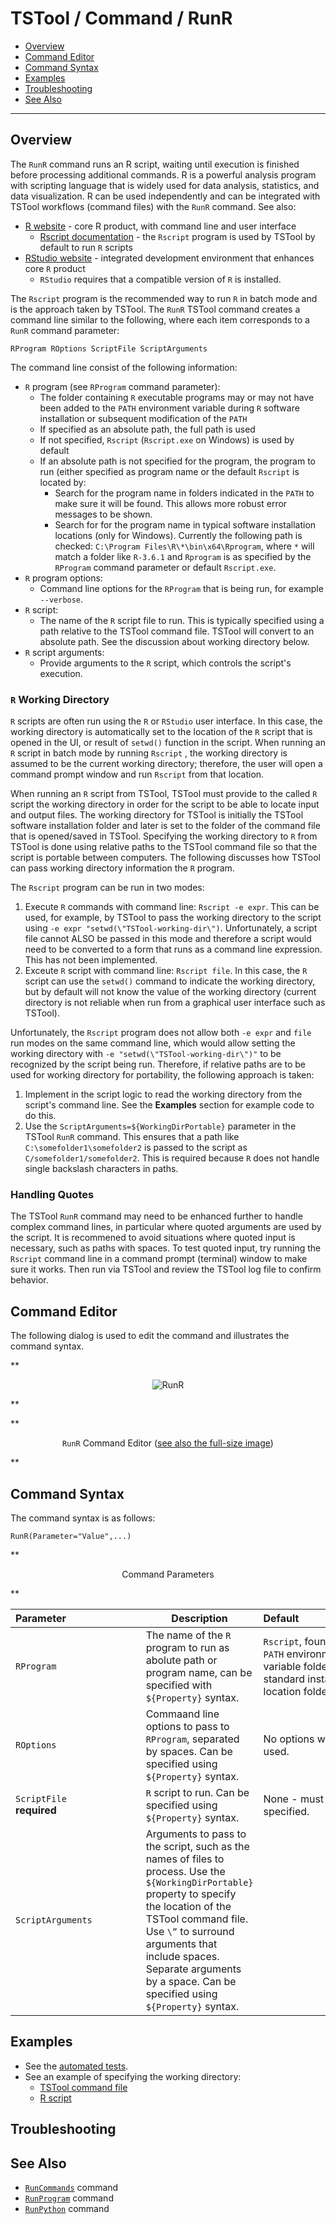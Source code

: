 # TSTool / Command / RunR #

* [Overview](#overview)
* [Command Editor](#command-editor)
* [Command Syntax](#command-syntax)
* [Examples](#examples)
* [Troubleshooting](#troubleshooting)
* [See Also](#see-also)

-------------------------

## Overview ##

The `RunR` command runs an R script, waiting until execution is finished before processing additional commands.
R is a powerful analysis program with scripting language that is widely used for data analysis, statistics,
and data visualization.
R can be used independently and can be integrated with TSTool workflows (command files) with the `RunR` command.
See also:

* [R website](https://www.r-project.org/) - core R product, with command line and user interface
	+ [Rscript documentation](https://www.rdocumentation.org/packages/utils/versions/3.6.1/topics/Rscript) - the
	`Rscript` program is used by TSTool by default to run `R` scripts
* [RStudio website](https://rstudio.com) - integrated development environment that enhances core `R` product
	+ `RStudio` requires that a compatible version of `R` is installed.

The `Rscript` program is the recommended way to run `R` in batch mode and is the approach taken by TSTool.
The `RunR` TSTool command creates a command line similar to the following,
where each item corresponds to a `RunR` command parameter:

```
RProgram ROptions ScriptFile ScriptArguments
```

The command line consist of the following information:

* `R` program (see `RProgram` command parameter):
	+ The folder containing `R` executable programs may or may not have been added to the `PATH`
	environment variable during `R` software installation or subsequent modification of the `PATH`
	+ If specified as an absolute path, the full path is used
	+ If not specified, `Rscript` (`Rscript.exe` on Windows) is used by default 
	+ If an absolute path is not specified for the program, the program to run (either specified as
	program name or the default `Rscript` is located by:
		- Search for the program name in folders indicated in the `PATH` to make sure it will be found.
		This allows more robust error messages to be shown.
		- Search for for the program name in typical software installation locations (only for Windows).
		Currently the following path is checked:  `C:\Program Files\R\*\bin\x64\Rprogram`,
		where `*` will match a folder like `R-3.6.1` and `Rprogram` is as specified
		by the `RProgram` command parameter or default `Rscript.exe`.
* `R` program options:
	+ Command line options for the `RProgram` that is being run, for example `--verbose`.
* `R` script:
	+ The name of the `R` script file to run.  This is typically specified using a path relative
	to the TSTool command file.  TSTool will convert to an absolute path.
	See the discussion about working directory below.
* `R` script arguments:
	+ Provide arguments to the `R` script, which controls the script's execution.

### `R` Working Directory ###

`R` scripts are often run using the `R` or `RStudio` user interface.
In this case, the working directory is automatically set to the location of the `R` script
that is opened in the UI, or result of `setwd()` function in the script.
When running an `R` script in batch mode by running `Rscript` ,
the working directory is assumed to be the current
working directory; therefore, the user will open a command prompt window and run
`Rscript` from that location.

When running an `R` script from TSTool, TSTool must provide to the called `R` script
the working directory in order for the script to be able to locate input and output files.
The working directory for TSTool is initially the TSTool software installation folder and
later is set to the folder of the command file that is opened/saved in TSTool.
Specifying the working directory to `R` from TSTool is done using relative paths
to the TSTool command file so that the script is portable between computers.
The following discusses how TSTool can pass working directory information the `R` program.

The `Rscript` program can be run in two modes:

1. Execute `R` commands with command line:  `Rscript -e expr`.  This can be used, for example,
by TSTool to pass the working directory to the script using `-e expr "setwd(\"TSTool-working-dir\")`.
Unfortunately, a script file cannot ALSO be passed in this mode and therefore
a script would need to be converted to a form that runs as a command line expression.
This has not been implemented.
2. Exceute `R` script with command line:  `Rscript file`.
In this case, the `R` script can use the `setwd()` command to indicate the working directory,
but by default will not know the value of the working directory (current directory is not
reliable when run from a graphical user interface such as TSTool).

Unfortunately, the `Rscript` program does not allow both `-e expr` and `file` run modes on the
same command line, which would allow setting the working directory with `-e "setwd(\"TSTool-working-dir\")"` to be
recognized by the script being run.  Therefore, if relative paths are to be used for working directory for
portability, the following approach is taken:

1. Implement in the script logic to read the working directory from the script's command line.
See the **Examples** section for example code to do this.
2. Use the `ScriptArguments=${WorkingDirPortable}` parameter in the TSTool `RunR` command.
This ensures that a path like `C:\somefolder1\somefolder2` is passed to the script as `C/somefolder1/somefolder2`.
This is required because `R` does not handle single backslash characters in paths.

### Handling Quotes ###

The TSTool `RunR` command may need to be enhanced further to handle complex command lines,
in particular where quoted arguments are used by the script.
It is recommened to avoid situations where quoted input is necessary,
such as paths with spaces.
To test quoted input, try running the `Rscript` command line in a command prompt (terminal)
window to make sure it works.  Then run via TSTool and review the TSTool log file to confirm behavior.

## Command Editor ##

The following dialog is used to edit the command and illustrates the command syntax.

**<p style="text-align: center;">
![RunR](RunR.png)
</p>**

**<p style="text-align: center;">
`RunR` Command Editor (<a href="../RunR.png">see also the full-size image</a>)
</p>**

## Command Syntax ##

The command syntax is as follows:

```text
RunR(Parameter="Value",...)
```
**<p style="text-align: center;">
Command Parameters
</p>**

| **Parameter**&nbsp;&nbsp;&nbsp;&nbsp;&nbsp;&nbsp;&nbsp;&nbsp;&nbsp;&nbsp;&nbsp;&nbsp;&nbsp;&nbsp;&nbsp;&nbsp;&nbsp;&nbsp;&nbsp;&nbsp;&nbsp;&nbsp;&nbsp;&nbsp;&nbsp;&nbsp; | **Description** | **Default**&nbsp;&nbsp;&nbsp;&nbsp;&nbsp;&nbsp;&nbsp;&nbsp;&nbsp;&nbsp;&nbsp;&nbsp;&nbsp;&nbsp;&nbsp;&nbsp;&nbsp;&nbsp;&nbsp;&nbsp;&nbsp;&nbsp;&nbsp;&nbsp;&nbsp; |
| --------------|-----------------|----------------- |
|`RProgram`<br>|The name of the `R` program to run as abolute path or program name, can be specified with `${Property}` syntax.|`Rscript`, found in `PATH` environment variable folder or in standard installation location folder. |
|`ROptions`|Commaand line options to pass to `RProgram`, separated by spaces.  Can be specified using `${Property}` syntax.|No options will be used.|
|`ScriptFile`<br>**required**|`R` script to run.  Can be specified using `${Property}` syntax.|None - must be specified.|
|`ScriptArguments`|Arguments to pass to the script, such as the names of files to process.  Use the `${WorkingDirPortable}` property to specify the location of the TSTool command file.  Use `\”` to surround arguments that include spaces.  Separate arguments by a space.  Can be specified using `${Property}` syntax.||

## Examples ##

* See the [automated tests](https://github.com/OpenCDSS/cdss-app-tstool-test/tree/master/test/commands/RunR).
* See an example of specifying the working directory:
	+ [TSTool command file](https://github.com/OpenCDSS/cdss-app-tstool-test/blob/master/test/commands/RunR/Test_RunR_HelloWorld.TSTool)
	+ [R script](https://github.com/OpenCDSS/cdss-app-tstool-test/blob/master/test/commands/RunR/Test_RunR_HelloWorld.R)

## Troubleshooting ##

## See Also ##

* [`RunCommands`](../RunCommands/RunCommands.md) command
* [`RunProgram`](../RunProgram/RunProgram.md) command
* [`RunPython`](../RunPython/RunPython.md) command
